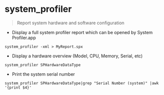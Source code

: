 # system_profiler

> Report system hardware and software configuration

- Display a full system profiler report which can be opened by System Profiler.app

`system_profiler -xml > MyReport.spx`

- Display a hardware overview (Model, CPU, Memory, Serial, etc)

`system_profiler SPHardwareDataType`

- Print the system serial number

`system_profiler SPHardwareDataType|grep "Serial Number (system)" |awk '{print $4}'`
